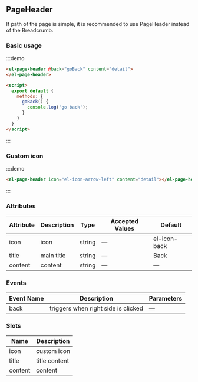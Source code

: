 ## PageHeader

If path of the page is simple, it is recommended to use PageHeader instead of the Breadcrumb.

### Basic usage

:::demo
```html
<el-page-header @back="goBack" content="detail">
</el-page-header>

<script>
  export default {
    methods: {
      goBack() {
        console.log('go back');
      }
    }
  }
</script>
```
:::

### Custom icon

:::demo
```html
<el-page-header icon="el-icon-arrow-left" content="detail"></el-page-header>
```
:::

### Attributes
| Attribute | Description   | Type      | Accepted Values               | Default |
|---------- |-------------- |---------- |------------------------------ | ------ |
| icon     |  icon    | string    |  —                            | el-icon-back   |
| title     | main title    | string    |  —                            | Back   |
| content   | content       | string    |  —                            | —      |

### Events
| Event Name | Description   | Parameters |
|----------- |-------------- |----------- |
| back       | triggers when right side is clicked | — |

### Slots
| Name      | Description            |
|---------- | ---------------------- |
| icon     | custom icon          |
| title     | title content          |
| content   | content                |
